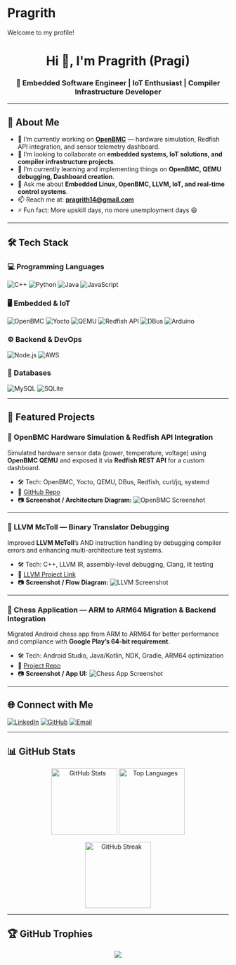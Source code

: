 # Pragrith
Welcome to my profile!

<!-- Banner -->
<h1 align="center">Hi 👋, I'm Pragrith (Pragi)</h1>
<h3 align="center">🚀 Embedded Software Engineer | IoT Enthusiast | Compiler Infrastructure Developer</h3>

---

## 🌟 About Me
- 🔭 I’m currently working on **[OpenBMC](https://github.com/openbmc/openbmc)** — hardware simulation, Redfish API integration, and sensor telemetry dashboard.
- 👯 I’m looking to collaborate on **embedded systems, IoT solutions, and compiler infrastructure projects**.
- 🌱 I’m currently learning and implementing things on **OpenBMC, QEMU debugging, Dashboard creation**.
- 💬 Ask me about **Embedded Linux, OpenBMC, LLVM, IoT, and real-time control systems**.
- 📫 Reach me at: **[pragrith14@gmail.com](mailto:pragrith14@gmail.com)**
- ⚡ Fun fact: More upskill days, no more unemployment days 😄

---

## 🛠 Tech Stack

### 💻 Programming Languages
![C++](https://img.shields.io/badge/C++-004488?style=for-the-badge&logo=cplusplus&logoColor=white)
![Python](https://img.shields.io/badge/Python-FFD43B?style=for-the-badge&logo=python&logoColor=306998)
![Java](https://img.shields.io/badge/Java-007396?style=for-the-badge&logo=java&logoColor=white)
![JavaScript](https://img.shields.io/badge/JavaScript-323330?style=for-the-badge&logo=javascript&logoColor=F7DF1E) 

### 🖥 Embedded & IoT
![OpenBMC](https://img.shields.io/badge/OpenBMC-000000?style=for-the-badge&logo=linux&logoColor=white)
![Yocto](https://img.shields.io/badge/Yocto-2D97F3?style=for-the-badge&logo=yocto&logoColor=white)
![QEMU](https://img.shields.io/badge/QEMU-FF6600?style=for-the-badge&logo=qemu&logoColor=white)
![Redfish API](https://img.shields.io/badge/Redfish-CC0000?style=for-the-badge&logo=api&logoColor=white)
![DBus](https://img.shields.io/badge/D--Bus-0033A0?style=for-the-badge&logo=linux&logoColor=white)
![Arduino](https://img.shields.io/badge/Arduino-00979D?style=for-the-badge&logo=arduino&logoColor=white)

### ⚙ Backend & DevOps
![Node.js](https://img.shields.io/badge/Node.js-43853D?style=for-the-badge&logo=node.js&logoColor=white)
![AWS](https://img.shields.io/badge/AWS-FF9900?style=for-the-badge&logo=amazon-aws&logoColor=white)

### 📂 Databases
![MySQL](https://img.shields.io/badge/MySQL-4479A1?style=for-the-badge&logo=mysql&logoColor=white)
![SQLite](https://img.shields.io/badge/SQLite-003B57?style=for-the-badge&logo=sqlite&logoColor=white)

---

## 📂 Featured Projects

### 🔹 OpenBMC Hardware Simulation & Redfish API Integration
Simulated hardware sensor data (power, temperature, voltage) using **OpenBMC QEMU** and exposed it via **Redfish REST API** for a custom dashboard.
- 🛠 Tech: OpenBMC, Yocto, QEMU, DBus, Redfish, curl/jq, systemd
- 🔗 [GitHub Repo](https://github.com/openbmc/openbmc)
- 📷 **Screenshot / Architecture Diagram:**
![OpenBMC Screenshot](https://via.placeholder.com/800x400.png?text=OpenBMC+Simulation)

---

### 🔹 LLVM McToll — Binary Translator Debugging
Improved **LLVM McToll**’s AND instruction handling by debugging compiler errors and enhancing multi-architecture test systems.
- 🛠 Tech: C++, LLVM IR, assembly-level debugging, Clang, lit testing
- 🔗 [LLVM Project Link](https://github.com/llvm/llvm-project)
- 📷 **Screenshot / Flow Diagram:**
![LLVM Screenshot](https://via.placeholder.com/800x400.png?text=LLVM+McToll)

---

### 🔹 Chess Application — ARM to ARM64 Migration & Backend Integration
Migrated Android chess app from ARM to ARM64 for better performance and compliance with **Google Play’s 64-bit requirement**.
- 🛠 Tech: Android Studio, Java/Kotlin, NDK, Gradle, ARM64 optimization
- 🔗 [Project Repo](#)
- 📷 **Screenshot / App UI:**
![Chess App Screenshot](https://via.placeholder.com/800x400.png?text=Chess+App+UI)

---

## 🌐 Connect with Me
[![LinkedIn](https://img.shields.io/badge/LinkedIn-0A66C2?style=for-the-badge&logo=linkedin&logoColor=white)](https://www.linkedin.com/in/pragrith-vijay/)
[![GitHub](https://img.shields.io/badge/GitHub-181717?style=for-the-badge&logo=github&logoColor=white)](https://github.com/your-github-username)
[![Email](https://img.shields.io/badge/Email-D14836?style=for-the-badge&logo=gmail&logoColor=white)](mailto:pragrith14@gmail.com)

---

## 📊 GitHub Stats
<p align="center">
  <img src="https://github-readme-stats.vercel.app/api?username=your-github-username&show_icons=true&theme=radical" alt="GitHub Stats" height="150"/>
  <img src="https://github-readme-stats.vercel.app/api/top-langs/?username=your-github-username&layout=compact&theme=radical" alt="Top Languages" height="150"/>
</p>
<p align="center">
  <img src="https://streak-stats.demolab.com?user=your-github-username&theme=radical" alt="GitHub Streak" height="150"/>
</p>

---

## 🏆 GitHub Trophies
<p align="center">
  <img src="https://github-profile-trophy.vercel.app/?username=your-github-username&theme=radical&no-frame=true&margin-w=15" />
</p>

